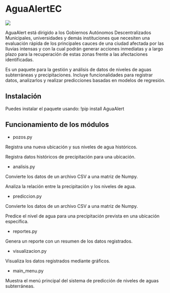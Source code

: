 # AguaAlertEC

![](logo.png)

AguaAlert está dirigido a los Gobiernos Autónomos Descentralizados Municipales, universidades y demás instituciones que necesiten una evaluación rápida de los principales cauces de una ciudad afectada por las lluvias intensas y con la cual podrán generar acciones inmediatas y a largo plazo para la recuperación de estas zonas frente a las afectaciones identificadas.

Es un paquete para la gestión y análisis de datos de niveles de aguas subterráneas y precipitaciones. Incluye funcionalidades para registrar datos, analizarlos y realizar predicciones basadas en modelos de regresión.

## Instalación

Puedes instalar el paquete usando:
!pip install AguaAlert

## Funcionamiento de los módulos
* pozos.py

Registra una nueva ubicación y sus niveles de agua históricos.

Registra datos históricos de precipitación para una ubicación.

* analisis.py

Convierte los datos de un archivo CSV a una matriz de Numpy.

Analiza la relación entre la precipitación y los niveles de agua.

* prediccion.py

Convierte los datos de un archivo CSV a una matriz de Numpy.

Predice el nivel de agua para una precipitación prevista en una ubicación específica.

* reportes.py

Genera un reporte con un resumen de los datos registrados.

* visualizacion.py

Visualiza los datos registrados mediante gráficos.

* main_menu.py

Muestra el menú principal del sistema de predicción de niveles de aguas subterráneas.